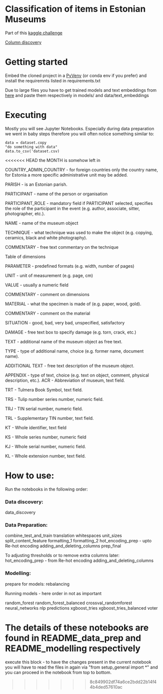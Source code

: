# Classification of items in Estonian Museums
Part of this [kaggle challenge](https://www.kaggle.com/competitions/caps-in-museums-data-part-2)

[Column discovery](https://docs.google.com/spreadsheets/d/1E4Z6RELIxHR8ZOggO6AyRTGMs3EQOBxrMZo25ahPMXM/edit?usp=sharing)

# Getting started
Embed the cloned project in a [PyVenv](https://docs.python.org/3/library/venv.html) (or conda env if you prefer) and install the requiremnts listed in requirements.txt

Due to large files you have to get trained models and text embeddings from [here](https://www.dropbox.com/sh/a8nhnkf63um3r29/AADpV1nNK4aR2CJBiB7YONB9a?dl=0) and paste them respectively in models/ and data/text_embeddings


# Executing
Mostly you will see Jupyter Notebooks. Especially during data preparation we went in baby steps therefore you will often notice something similar to:

```
data = dataset.copy
"do something with data"
data.to_csv('dataset.csv)
```

<<<<<<< HEAD
the MONTH is somehow left in

COUNTRY_ADMIN_COUNTRY - for foreign countries only the country name, for Estonia a more specific administrative unit may be added.

PARISH - is an Estonian parish.

PARTICIPANT - name of the person or organisation

PARTICIPANT_ROLE - mandatory field if PARTICIPANT selected, specifies the role of the participant in the event (e.g. author, associate, sitter, photographer, etc.).

NAME - name of the museum object

TECHNIQUE - what technique was used to make the object (e.g. copying, ceramics, black and white photography).

COMMENTARY - free text commentary on the technique

Table of dimensions

PARAMETER - predefined formats (e.g. width, number of pages)

UNIT - unit of measurement (e.g. page, cm)

VALUE - usually a numeric field

COMMENTARY - comment on dimensions

MATERIAL - what the specimen is made of (e.g. paper, wood, gold).

COMMENTARY - comment on the material

SITUATION - good, bad, very bad, unspecified, satisfactory

DAMAGE - free text box to specify damage (e.g. torn, crack, etc.)

TEXT - additional name of the museum object as free text.

TYPE - type of additional name, choice (e.g. former name, document name).

ADDITIONAL TEXT - free text description of the museum object.

APPENDIX - type of text, choice (e.g. text on object, comment, physical description, etc.).
ACR - Abbreviation of museum, text field.

TRT - Tulmera Book Symbol, text field.

TRS - Tulip number series number, numeric field.

TRJ - TIN serial number, numeric field.

TRL - Supplementary TIN number, text field.

KT - Whole identifier, text field

KS - Whole series number, numeric field

KJ - Whole serial number, numeric field.

KL - Whole extension number, text field.


# How to use:

Run the notebooks in the following order:

### Data discovery:

data_discovery

### Data Preparation:

combine_test_and_train
translation
whitespaces
unit_sizes
split_content_feature
formatting_1
formatting_2
hot_encoding_prep - upto Re-hot encoding 
adding_and_deleting_columns
prep_final

To adjusting thresholds or to remove extra columns later:
hot_encoding_prep - from Re-hot encoding 
adding_and_deleting_columns


### Modelling: 

prepare for models:
rebalancing

Running models - here order in not as important 

random_forest
random_forest_balanced
crossval_randomforest
neural_networks
nlp
predictions
xgboost_tries
xgboost_tries_balanced
voter

The details of these notebooks are found in README_data_prep and README_modelling respectively 
=======
execute this block - to have the changes present in the current notebook you will have to read the files in again via "from setup_general import *" and you can proceed in the notebook from top to bottom.
>>>>>>> 8c849902df74a6ce2bdd22b14f44b4ded57610ac
